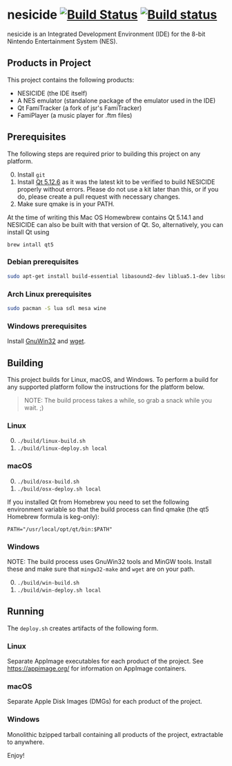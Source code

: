 # nesicide [![Build Status](https://travis-ci.org/christopherpow/nesicide.svg?branch=master)](https://travis-ci.org/christopherpow/nesicide) [![Build status](https://ci.appveyor.com/api/projects/status/284fj1df8dur76g5?svg=true)](https://ci.appveyor.com/project/christopherpow/nesicide)

nesicide is an Integrated Development Environment (IDE) for the 8-bit Nintendo Entertainment System (NES).

## Products in Project

This project contains the following products:

* NESICIDE (the IDE itself)
* A NES emulator (standalone package of the emulator used in the IDE)
* Qt FamiTracker (a fork of jsr's FamiTracker)
* FamiPlayer (a music player for .ftm files)

## Prerequisites

The following steps are required prior to building this project on any platform.

0. Install `git`
1. Install [Qt 5.12.6](http://download.qt.io/archive/qt/5.12/5.12.6/) as it was the latest kit to be verified to build NESICIDE properly without errors. Please do not use a kit later than this, or if you do, please create a pull request with necessary changes.
2. Make sure qmake is in your PATH.

At the time of writing this Mac OS Homewbrew contains Qt 5.14.1 and NESICIDE can also be built with that version of Qt. So, alternatively, you can install Qt using

   ```
   brew intall qt5
   ```

### Debian prerequisites

```sh
sudo apt-get install build-essential libasound2-dev liblua5.1-dev libsdl1.2-dev libgl1-mesa-dev wine-dev
```

### Arch Linux prerequisites

```sh
sudo pacman -S lua sdl mesa wine
```

### Windows prerequisites

Install [GnuWin32](https://sourceforge.net/projects/getgnuwin32/) and [wget](http://gnuwin32.sourceforge.net/packages/wget.htm).

## Building

This project builds for Linux, macOS, and Windows. To perform a build for any supported platform follow the instructions for the platform below.

> NOTE: The build process takes a while, so grab a snack while you wait. ;)

### Linux

0. `./build/linux-build.sh`
1. `./build/linux-deploy.sh local`

### macOS

0. `./build/osx-build.sh`
1. `./build/osx-deploy.sh local`

If you installed Qt from Homebrew you need to set the following environment variable so that the build process can find qmake (the qt5 Homebrew formula is keg-only):

```
PATH="/usr/local/opt/qt/bin:$PATH"
```

### Windows

NOTE: The build process uses GnuWin32 tools and MinGW tools. Install these and make sure that `mingw32-make` and `wget` are on your path.

0. `./build/win-build.sh`
1. `./build/win-deploy.sh local`

## Running

The `deploy.sh` creates artifacts of the following form.

### Linux

Separate AppImage executables for each product of the project. See https://appimage.org/ for information on AppImage containers.

### macOS

Separate Apple Disk Images (DMGs) for each product of the project.

### Windows

Monolithic bzipped tarball containing all products of the project, extractable to anywhere.

Enjoy!
